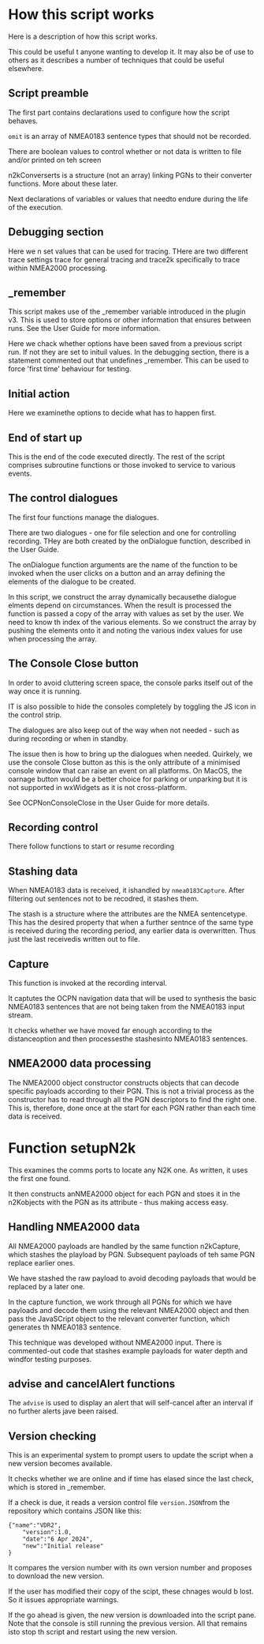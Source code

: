 # How this script works

Here is a description of how this script works.

This could be useful t anyone wanting to develop it.
It may also be of use to others as it describes a number of techniques that could be useful elsewhere.

## Script preamble

The first part contains declarations used to configure how the script behaves.

`omit` is an array of NMEA0183 sentence types that should not be recorded.

There are boolean values to control whether or not data is written to file and/or printed on teh screen

n2kConverserts is a structure (not an array) linking PGNs to their converter functions.
More about these later.

Next declarations of variables or values that needto endure during the life of the execution.

## Debugging section

Here we n set values that can be used for tracing.
THere are two different trace settings trace for general tracing and trace2k specifically to trace within NMEA2000 processing.

## _remember

This script makes use of the _remember variable introduced in the plugin v3.
This is used to store options or other information that ensures between runs.
See the User Guide for more information.

Here we chack whether options have been saved from a previous script run.
If not they are set to inituil values.
In the debugging section, there is a statement commented out that undefines _remember.
This can be used to force 'first time' behaviour for testing.

## Initial action

Here we examinethe options to decide what has to happen first.

## End of start up

This is the end of the code executed directly.
The rest of the script comprises subroutine functions or those invoked to service to various events.

## The control dialogues

The first four functions manage the dialogues.

There are two dialogues - one for file selection and one for controlling recording.
THey are both created by the onDialogue function, described in the User Guide.

The onDialogue function arguments are the name of the function to be invoked when the user clicks on a button and an array defining the elements of the dialogue to be created.

In this script, we construct the array dynamically becausethe dialogue elments depend on circumstances.
When the result is processed the function is passed a copy of the array with values as set by the user.
We need to know th index of the various elements.
So we construct the array by pushing the elements onto it and noting the various index values for use when processing the array.

## The Console Close button

In order to avoid cluttering screen space, the console parks itself out of the way once it is running.

IT is also possible to hide the consoles completely by toggling the JS icon in the control strip.

The dialogues are also keep out of the way when not needed - such as during recording or when in standby.

The issue then is how to bring up the dialogues when needed.
Quirkely, we use the console Close button as this is the only attribute of a minimised console window that can raise an event on all platforms.
On MacOS, the oarnage button would be a better choice for parking or unparking but it is not supported in wxWidgets as it is not cross-platform.

See OCPNonConsoleClose in the User Guide for more details.

## Recording control

There follow functions to start or resume recording

## Stashing data

When NMEA0183 data is received, it ishandled by `nmea0183Capture`.
After filtering out sentences not to be recodred, it stashes them.

The stash is a structure where the attributes are the NMEA sentencetype.
This has the desired property that when a further sentnce of the same type is received during the recording period,
any earlier data is overwritten.
Thus just the last receivedis written out to file.

## Capture

This function is invoked at the recording interval.

It captutes the OCPN navigation data that will be used to synthesis the basic NMEA0183 sentences that are not being taken from the NMEA0183 input stream.

It checks whether we have moved far enough according to the distanceoption and then processesthe stashesinto NMEA0183 sentences.

## NMEA2000 data processing

The NMEA2000 object constructor constructs objects that can decode specific payloads according to their PGN.
This is not a trivial process as the constructor has to read through all the PGN descriptors to find the right one.
This is, therefore, done once at the start for each PGN rather than each time data is received.

# Function setupN2k

This examines the comms ports to locate any N2K one.
As written, it uses the first one found.

It then constructs anNMEA2000 object for each PGN and stoes it in the n2Kobjects with the PGN as its attribute - thus making access easy.

## Handling NMEA2000 data

All NMEA2000 payloads are handled by the same function n2kCapture, which stashes the playload by PGN.
Subsequent payloads of teh same PGN replace earlier ones.

We have stashed the raw payload to avoid decoding payloads that would be replaced by a later one.

In the capture function, we work through all PGNs for which we have payloads and decode them using the relevant NMEA2000 object and then pass the JavaSCript object to the relevant converter function, which generates th NMEA0183 sentence.

This technique was developed without NMEA2000 input.
There is commented-out code that stashes example payloads for water depth and windfor testing purposes.

## advise and cancelAlert functions

The `advise` is used to display an alert that will self-cancel after an interval if no further alerts jave been raised.

## Version checking

This is an experimental system to prompt users to update the script when a new version becomes available.

It checks whether we are online and if time has elased since the last check, which is stored in _remember.

If a check is due, it reads a version control file `version.JSON`from the repository which contains JSON like this:

````
{"name":"VDR2",
	"version":1.0,
	"date":"6 Apr 2024",
	"new":"Initial release"
}
````
It compares the version number with its own version number and proposes to download the new version.

If the user has modified their copy of the scipt, these chnages would b lost.
So it issues appropriate warnings.

If the go ahead is given, the new version is downloaded into the script pane.
Note that the console is still running the previous version.
All that remains isto stop th script and restart using the new version.



